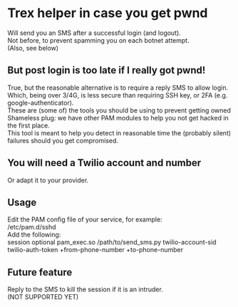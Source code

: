 # Trex helper in case you get pwnd
Will send you an SMS after a successful login (and logout).  
Not before, to prevent spamming you on each botnet attempt.  
(Also, see below)  

## But post login is too late if I really got pwnd!
True, but the reasonable alternative is to require a reply SMS to allow login.  
Which, being over 3/4G, is less secure than requiring SSH key, or 2FA (e.g. google-authenticator).  
These are (some of) the tools you should be using to prevent getting owned  
Shameless plug: we have other PAM modules to help you not get hacked in the first place.  
This tool is meant to help you detect in reasonable time the (probably silent) failures should you get compromised.  

## You will need a Twilio account and number
Or adapt it to your provider.

## Usage
Edit the PAM config file of your service, for example:  
/etc/pam.d/sshd  
Add the following:  
session    optional pam_exec.so /path/to/send_sms.py twilio-account-sid twilio-auth-token +from-phone-number +to-phone-number  

## Future feature
Reply to the SMS to kill the session if it is an intruder.  
(NOT SUPPORTED YET)  
